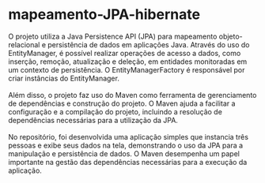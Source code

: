 # mapeamento-JPA-hibernate

O projeto utiliza a Java Persistence API (JPA) para mapeamento objeto-relacional e 
persistência de dados em aplicações Java. Através do uso do EntityManager, é possível realizar operações 
de acesso a dados, como inserção, remoção, atualização e deleção, em entidades monitoradas em um contexto 
de persistência. O EntityManagerFactory é responsável por criar instâncias do EntityManager.
<br>
<br>
Além disso, o projeto faz uso do Maven como ferramenta de gerenciamento de dependências e construção 
do projeto. O Maven ajuda a facilitar a configuração e a compilação do projeto, incluindo a resolução 
de dependências necessárias para a utilização da JPA.
<br>
<br>
No repositório, foi desenvolvida uma aplicação simples que instancia três pessoas e exibe seus dados na tela, 
demonstrando o uso da JPA para a manipulação e persistência de dados. O Maven desempenha um papel importante 
na gestão das dependências necessárias para a execução da aplicação.
